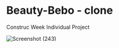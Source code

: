 # Beauty-Bebo - clone
 Construc Week Individual Project
	
![Screenshot (243)](https://user-images.githubusercontent.com/91547105/141504971-87f0edba-cbc3-4d48-a76d-47ba4b832941.png)
